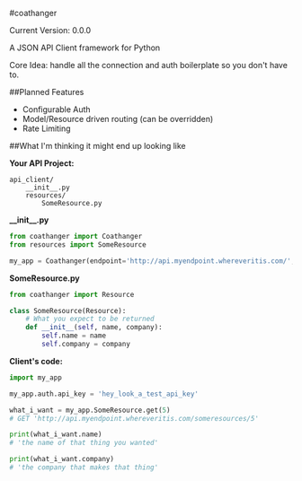 #coathanger

Current Version: 0.0.0

A JSON API Client framework for Python

Core Idea: handle all the connection and auth boilerplate so you don't have to.

##Planned Features
* Configurable Auth
* Model/Resource driven routing (can be overridden)
* Rate Limiting

##What I'm thinking it might end up looking like

__Your API Project:__
```
api_client/
    __init__.py
    resources/
        SomeResource.py
```

__\_\_init\_\_.py__
```python
from coathanger import Coathanger
from resources import SomeResource

my_app = Coathanger(endpoint='http://api.myendpoint.whereveritis.com/', resources=my_resources)
```

__SomeResource.py__
```python
from coathanger import Resource

class SomeResource(Resource):
    # What you expect to be returned
    def __init__(self, name, company):
        self.name = name
        self.company = company
```

__Client's code:__
```python
import my_app

my_app.auth.api_key = 'hey_look_a_test_api_key'

what_i_want = my_app.SomeResource.get(5)
# GET 'http://api.myendpoint.whereveritis.com/someresources/5'

print(what_i_want.name)
# 'the name of that thing you wanted'

print(what_i_want.company)
# 'the company that makes that thing'
```
